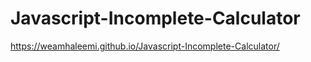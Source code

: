 # Javascript-Incomplete-Calculator

https://weamhaleemi.github.io/Javascript-Incomplete-Calculator/
